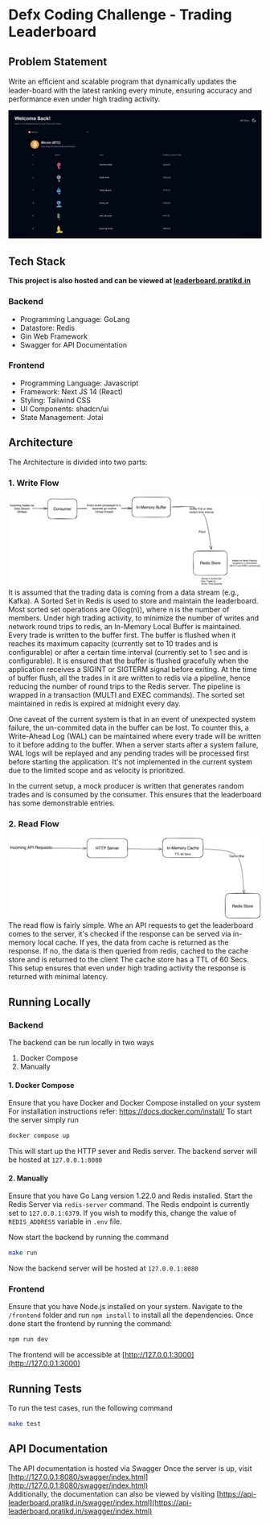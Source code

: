 # Defx Coding Challenge - Trading Leaderboard
## Problem Statement
Write an eﬀicient and scalable program that dynamically updates the leader-board with the latest ranking every minute, 
ensuring accuracy and performance even under high trading activity.

<p align=center>
    <img src="docs/screenshot.png"  width="700">
</p>

## Tech Stack

**This project is also hosted and can be viewed at [leaderboard.pratikd.in](https://leaderboard.pratikd.in)**

### Backend
- Programming Language: GoLang
- Datastore: Redis
- Gin Web Framework
- Swagger for API Documentation
### Frontend
 - Programming Language: Javascript
 - Framework: Next JS 14 (React)
 - Styling: Tailwind CSS
 - UI Components: shadcn/ui
 - State Management: Jotai
## Architecture
The Architecture is divided into two parts:
### 1. Write Flow
![Write Flow](/docs/write-flow.png "Write FLow")
It is assumed that the trading data is coming from a data stream (e.g., Kafka).
A Sorted Set in Redis is used to store and 
maintain the leaderboard.
Most sorted set operations are O(log(n)), where n is the number of members.
Under high trading 
activity, to minimize the number of writes and network round trips to redis, an In-Memory Local Buffer is maintained.
Every trade is written to the buffer first.
The buffer is flushed when it reaches its maximum capacity (currently set to 10 trades and is configurable) or after a 
certain time interval (currently set to 1 sec and is configurable).
It is ensured
that the buffer is flushed gracefully when the application receives a SIGINT or SIGTERM signal before exiting. 
At the time of buffer flush,
all the trades in it are written to redis via a pipeline, hence reducing the number of round trips to the Redis server. 
The pipeline is wrapped in a transaction (MULTI and EXEC commands).
The sorted set maintained in redis is expired at midnight every day.  

One caveat of the current system is that in an event of unexpected system failure,
the un-commited data in the buffer can be lost.
To counter this, a Write-Ahead Log (WAL) can be maintained where every trade will be written to it before adding to
the buffer.
When a server starts after a system failure, WAL logs will be replayed and any pending trades will be processed first
before starting the application.
It's not implemented in the current system due to the limited scope and as velocity is 
prioritized.

In the current setup, a mock producer is written that generates random trades and is consumed by the 
consumer.
This ensures that the leaderboard has some demonstrable entries.

### 2. Read Flow
![Read Flow](/docs/read-flow.png "Read FLow")
The read flow is fairly simple.
Whe an API requests to get the leaderboard comes to the server, it's checked if the response
can be served via in-memory local cache.
If yes, the data from cache is returned as the response.
If no, the data is then queried from redis, cached to the cache store and is returned to the client
The cache store has a TTL of 60 Secs.
This setup ensures that even under high trading activity the response is returned with minimal latency.

## Running Locally
### Backend
The backend can be run locally in two ways
1. Docker Compose
2. Manually

#### 1. Docker Compose
Ensure that you have Docker and Docker Compose installed on your system For installation instructions refer:
https://docs.docker.com/install/
To start the server simply run 
```sh
docker compose up
```
This will start up the HTTP sever and Redis server. The backend server will be hosted at `127.0.0.1:8080 `

#### 2. Manually
Ensure that you have Go Lang version 1.22.0 and Redis installed. Start the Redis Server via ``redis-server`` command.
The Redis endpoint is currently set to `127.0.0.1:6379`. If you wish to modify this, change the value of `REDIS_ADDRESS` 
variable in `.env` file.  

Now start the backend by running the command
```sh
make run
```
Now the backend server will be hosted at `127.0.0.1:8080`

### Frontend
Ensure that you have Node.js installed on your system. Navigate to the `/frontend` folder and run `npm install` to install all the 
dependencies. Once done start the frontend by running the command:
```sh
npm run dev
```
The frontend will be accessible at [http://127.0.0.1:3000](http://127.0.0.1:3000) 
## Running Tests
To run the test cases, run the following command
```sh
make test
```
## API Documentation
The API documentation is hosted via Swagger
Once the server is up, visit [http://127.0.0.1:8080/swagger/index.html](http://127.0.0.1:8080/swagger/index.html)  
Additionally, the documentation can also be viewed by visiting [https://api-leaderboard.pratikd.in/swagger/index.html](https://api-leaderboard.pratikd.in/swagger/index.html)